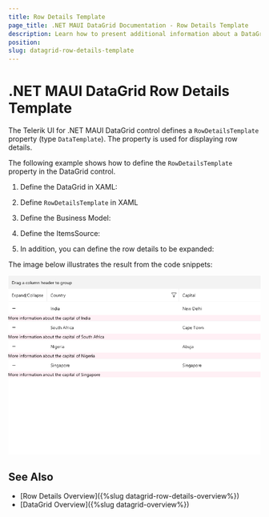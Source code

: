 ```yaml
---
title: Row Details Template
page_title: .NET MAUI DataGrid Documentation - Row Details Template
description: Learn how to present additional information about a DataGrid row by using the row details functionality.
position: 
slug: datagrid-row-details-template
---
```


# .NET MAUI DataGrid Row Details Template

The Telerik UI for .NET MAUI DataGrid control defines a `RowDetailsTemplate` property (type `DataTemplate`). The property is used for displaying row details. 



The following example shows how to define the `RowDetailsTemplate` property in the DataGrid control.

1. Define the DataGrid in XAML:

<snippet id='datagrid-rowdetails'/>

2. Define `RowDetailsTemplate` in XAML

<snippet id='datagrid-rowdetails-template'/>

3. Define the Business Model:

<snippet id='datagrid-business-model'/>

4. Define the ItemsSource:

<snippet id='datagrid-items-source'/>

5. In addition, you can define the row details to be expanded:

<snippet id='datagrid-expand-rowdetails'/>


The image below illustrates the result from the code snippets:

![DataGrid RowDetailsTemplate](../row-details/images/datagrid-rowdetails-template.png)


## See Also

 - [Row Details Overview]({%slug datagrid-row-details-overview%})
 - [DataGrid Overview]({%slug datagrid-overview%})
